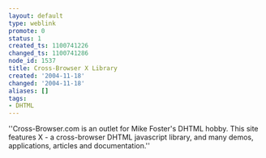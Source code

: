 ```yaml
---
layout: default
type: weblink
promote: 0
status: 1
created_ts: 1100741226
changed_ts: 1100741286
node_id: 1537
title: Cross-Browser X Library
created: '2004-11-18'
changed: '2004-11-18'
aliases: []
tags:
- DHTML
---
```

''Cross-Browser.com is an outlet for Mike Foster's DHTML hobby. This site features X - a cross-browser DHTML javascript library, and many demos, applications, articles and documentation.''
